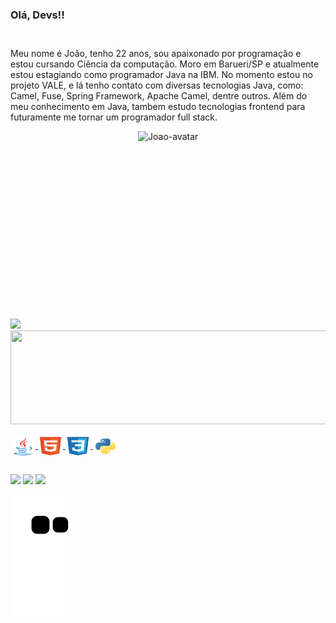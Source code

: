 ### Olá, Devs!!
##
<div align = "left" style = "float: left;">
<p>Meu nome é João, tenho 22 anos, sou apaixonado por programação e estou cursando Ciência da computação. Moro em Barueri/SP e atualmente estou estagiando como programador Java na IBM. No momento estou no projeto VALE, e lá tenho contato com diversas tecnologias Java, como: Camel, Fuse, Spring Framework, Apache Camel, dentre outros. Além do meu conhecimento em Java, tambem estudo tecnologias frontend para futuramente me tornar um programador full stack. </p>
 <img align="right" alt="Joao-avatar" height="300" width="300" src="https://media.discordapp.net/attachments/877738022056099881/989962276868067389/studying.png?width=540&height=540">
</div>



<div align="left">
  <a href="https://github.com/JoaoFXs">
  <img height="200px" src="https://github-readme-stats.vercel.app/api?username=JoaoFXs&show_icons=true&theme=ocean_dark&include_all_commits=true&count_private=true"/>
  <img height="150px" width="512px" src="https://github-readme-stats.vercel.app/api/top-langs/?username=JoaoFXs&layout=compact&langs_count=7&theme=ocean_dark"/>
</div>
 
  <div style="display: inline_block"><br>

  <img align="center" alt="Joao-Java" height="30" width="40" src="https://raw.githubusercontent.com/devicons/devicon/master/icons/java/java-original.svg">
  <img align="center" alt="Joao-HTML" height="30" width="40" src="https://raw.githubusercontent.com/devicons/devicon/master/icons/html5/html5-original.svg">
  <img align="center" alt="Joao-CSS" height="30" width="40" src="https://raw.githubusercontent.com/devicons/devicon/master/icons/css3/css3-original.svg">
  <img align="center" alt="Joao-Python" height="30" width="40" src="https://raw.githubusercontent.com/devicons/devicon/master/icons/python/python-original.svg">
    
</div>
  
  ##
<div> 
  <a href="https://www.instagram.com/jfelixy/" target="_blank"><img src="https://img.shields.io/badge/-Instagram-%23E4405F?style=for-the-badge&logo=instagram&logoColor=white" target="_blank"></a>
  <a href = "mailto:jovibfel@gmail.com"><img src="https://img.shields.io/badge/-Gmail-%23333?style=for-the-badge&logo=gmail&logoColor=white" target="_blank"></a>
  <a href="https://www.linkedin.com/in/jo%C3%A3o-victor-felix-borges-096a851a8/" target="_blank"><img src="https://img.shields.io/badge/-LinkedIn-%230077B5?style=for-the-badge&logo=linkedin&logoColor=white" target="_blank"></a> 
 
  ![Snake animation](https://github.com/rafaballerini/rafaballerini/blob/output/github-contribution-grid-snake.svg)
 
</div>

  
